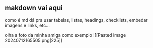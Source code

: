 ## makdown vai aqui
como é md dá pra usar tabelas, listas, headings, checklists, embedar imagens e links, etc...

olha a foto da minha amiga como exemplo
![[Pasted image 20240712165505.png|225]]